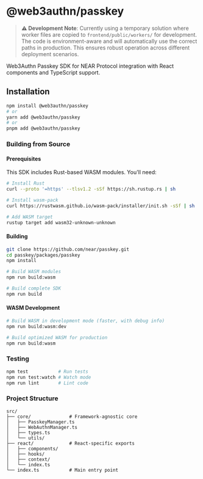 # @web3authn/passkey

> **⚠️ Development Note**: Currently using a temporary solution where worker files are copied to `frontend/public/workers/` for development. The code is environment-aware and will automatically use the correct paths in production. This ensures robust operation across different deployment scenarios.

Web3Authn Passkey SDK for NEAR Protocol integration with React components and TypeScript support.


## Installation

```bash
npm install @web3authn/passkey
# or
yarn add @web3authn/passkey
# or
pnpm add @web3authn/passkey
```


### Building from Source

#### Prerequisites

This SDK includes Rust-based WASM modules. You'll need:

```bash
# Install Rust
curl --proto '=https' --tlsv1.2 -sSf https://sh.rustup.rs | sh

# Install wasm-pack
curl https://rustwasm.github.io/wasm-pack/installer/init.sh -sSf | sh

# Add WASM target
rustup target add wasm32-unknown-unknown
```

#### Building

```bash
git clone https://github.com/near/passkey.git
cd passkey/packages/passkey
npm install

# Build WASM modules
npm run build:wasm

# Build complete SDK
npm run build
```

#### WASM Development

```bash
# Build WASM in development mode (faster, with debug info)
npm run build:wasm:dev

# Build optimized WASM for production
npm run build:wasm
```

### Testing

```bash
npm test           # Run tests
npm run test:watch # Watch mode
npm run lint       # Lint code
```

### Project Structure

```
src/
├── core/              # Framework-agnostic core
│   ├── PasskeyManager.ts
│   ├── WebAuthnManager.ts
│   ├── types.ts
│   └── utils/
├── react/             # React-specific exports
│   ├── components/
│   ├── hooks/
│   ├── context/
│   └── index.ts
└── index.ts           # Main entry point
```

